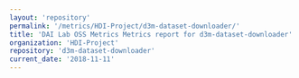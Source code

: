 ```yaml
---
layout: 'repository'
permalink: '/metrics/HDI-Project/d3m-dataset-downloader/'
title: 'DAI Lab OSS Metrics Metrics report for d3m-dataset-downloader'
organization: 'HDI-Project'
repository: 'd3m-dataset-downloader'
current_date: '2018-11-11'
---
```

